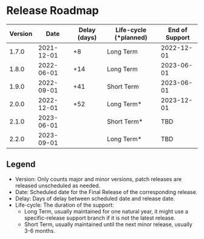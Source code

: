 # Release Roadmap

| Version   | Date         | Delay (days) | Life-cycle (*planned) | End of Support   |
| --------- | ------------ | -------      | -----------           | ---------------- |
| 1.7.0     | 2021-12-01   | +8           | Long Term             | 2022-12-01       |
| 1.8.0     | 2022-06-01   | +14          | Long Term             | 2023-06-01       |
| 1.9.0     | 2022-09-01   | +41          | Short Term            | 2023-06-01       |
| 2.0.0     | 2022-12-01   | +52          | Long Term*            | 2023-12-01       |
| 2.1.0     | 2023-06-01   |              | Short Term*           | TBD              |
| 2.2.0     | 2023-09-01   |              | Long Term*            | TBD              |


## Legend

- Version: Only counts major and minor versions, patch releases are released
  unscheduled as needed.
- Date: Scheduled date for the Final Release of the corresponding release.
- Delay: Days of delay between scheduled date and release date.
- Life-cycle: The duration of the support:
  - Long Term, usually maintained for one natural year, it might use a
    specific-release support branch if it is not the latest release.
  - Short Term, usually maintained until the next minor release, usually 3-6
    months.
